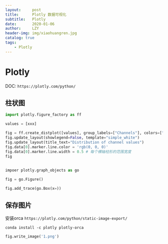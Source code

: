 ```yaml
---
layout:     post
title:      Plotly 数据可视化
subtitle:   Plotly
date:       2020-01-06
author:     LZY
header-img: img/xiaohuangren.jpg
catalog: true
tags:
    - Plotly
---
```


# Plotly

DOC: `https://plotly.com/python/`

## 柱状图

```python
import plotly.figure_factory as ff

values = [xxx]

fig = ff.create_distplot([values], group_labels=["Channels"], colors=["purple"])
fig.update_layout(showlegend=False, template="simple_white")
fig.update_layout(title_text="Distribution of channel values")
fig.data[0].marker.line.color = 'rgb(0, 0, 0)'
fig.data[0].marker.line.width = 0.5 # 每个横轴柱形的范围宽度
fig

```

## 

```python
impoer plotly.graph_objects as go

fig = go.Figure()

fig.add_trace(go.Box(x=))

```


## 保存图片

安装orca `https://plotly.com/python/static-image-export/`

```
conda install -c plotly plotly-orca
```

```python
fig.write_image('1.png')
```
